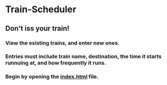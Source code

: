 # Train-Scheduler

## Don't iss your train!

### View the existing trains, and enter new ones.

### Entries must include train name, destination, the time it starts runnuing at, and how frequently it runs.

### Begin by opening the <a href="https://mlech413.github.io/Train-Scheduler/index.html">index.html</a> file.